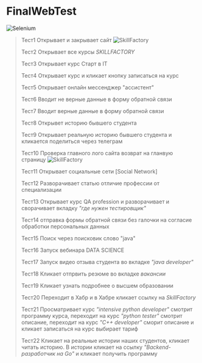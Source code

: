 # FinalWebTest
![Selenium](https://www.bugraptors.com/blog/public/blog_images/why-we-choose-selenium-webdriver-over-selenium-ide-wyc9f-600x400.jpg)
>Тест1 Открывает и закрывает сайт ![SkillFactory](https://static.tildacdn.com/tild3934-3832-4738-a665-646331376534/SF_MRG_-_black.svg)
>>
>Тест2 Открывает все курсы *SKILLFACTORY*
>>
>Тест3 Открывает курс Старт в IT
>>
>Тест4 Открывает курс и кликает кнопку записаться на курс 
>>
>Тест5 Открывает онлайн мессенджер "ассистент" 
>>
>Тест6 Вводит не верные данные в форму обратной связи
>>
>Тест7 Вводит верные данные в форму обратной связи
>>
>Тест8 Открывет историю бывшего студента
>>
>Тест9 Открывает реальную историю бывшего студента и кликается поделиться через телеграм
>>
>Тест10 Проверка главного лого сайта возврат на гланвую страницу ![SkillFactory](https://static.tildacdn.com/tild3934-3832-4738-a665-646331376534/SF_MRG_-_black.svg)
>>
>Тест11 Открывает социальные сети [Social Network]
>>
>Тест12 Разворачивает статью отличие профессии от специализации
>>
>Тест13 Открывает курс QA profession и разворачивает и сворачивает вкладку *"где нужен тестировщик"* 
>>
>Тест14 отправка формы обратной связи без галочки на согласие обработки персональных данных
>>
>Тест15 Поиск через поисковик слово "java" 
>>
>Тест16 Запуск вебинара DATA SCIENCE
>>
>Тест17 Запуск видео отзыва студента во вкладке *"java developer"*
>>
>Тест18 Кликает отпрвить резюме во вкладке *вакансии*
>>
>Тест19 Кликает узнать подробнее о высшем образовании 
>>
>Тест20 Переходит в Хабр и в Хабре кликает ссылку на *SkillFactory*
>>
>Тест21 Просматривает курс *"intensive python developer"* смотрит программу курса, переходит на курс *"python tester"* смотрит описание, переходит на курс *"C++ developer"* сморит описание и кликает записаться на курс выбирает тариф
>>
>Тест22 Кликает на реальные истории наших студентов, кликает читать историю. В истории кликает на ссылку *"Backend-разработчик на Go"* и кликает получить программу
